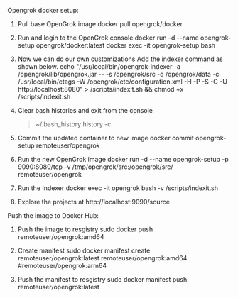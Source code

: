 Opengrok docker setup:

1. Pull base OpenGrok image
   docker pull opengrok/docker

2. Run and login to the OpenGrok console
   docker run -d --name opengrok-setup opengrok/docker:latest
   docker exec -it opengrok-setup bash

3. Now we can do our own customizations
   Add the indexer command as shown below.
   echo "/usr/local/bin/opengrok-indexer -a /opengrok/lib/opengrok.jar -- -s /opengrok/src -d /opengrok/data -c /usr/local/bin/ctags -W /opengrok/etc/configuration.xml -H -P -S -G -U http://localhost:8080" > /scripts/indexit.sh && chmod +x /scripts/indexit.sh

4. Clear bash histories and exit from the console
   > ~/.bash_history
   history -c

5. Commit the updated container to new image
   docker commit opengrok-setup remoteuser/opengrok

6. Run the new OpenGrok image
   docker run -d --name opengrok-setup -p 9090:8080/tcp -v /tmp/opengrok/src:/opengrok/src/ remoteuser/opengrok

7. Run the Indexer
   docker exec -it opengrok bash -v /scripts/indexit.sh

8. Explore the projects at http://localhost:9090/source

Push the image to Docker Hub:

1. Push the image to resgistry
   sudo docker push remoteuser/opengrok:amd64

2. Create manifest
   sudo docker manifest create remoteuser/opengrok:latest remoteuser/opengrok:amd64 #remoteuser/opengrok:arm64

3. Push the manifest to resgistry
   sudo docker manifest push remoteuser/opengrok:latest
